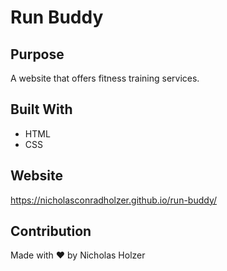 # Run Buddy

## Purpose
A website that offers fitness training services.

## Built With
* HTML
* CSS

## Website
https://nicholasconradholzer.github.io/run-buddy/

## Contribution
Made with ❤️ by Nicholas Holzer
